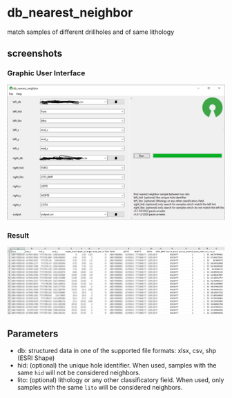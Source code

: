 # db_nearest_neighbor
match samples of different drillholes and of same lithology
## screenshots
### Graphic User Interface
![screenshot1](assets/screenshot1.png?raw=true)
### Result
![screenshot5](assets/screenshot2.png?raw=true)
## Parameters
 - db: structured data in one of the supported file formats: xlsx, csv, shp (ESRI Shape)
 - hid: (optional) the unique hole identifier. When used, samples with the same `hid` will not be considered neighbors.
 - lito: (optional) lithology or any other classificatory field. When used, only samples with the same `lito` will be considered neighbors.
